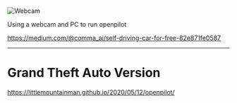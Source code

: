 ![Webcam](https://user-images.githubusercontent.com/37757984/83460053-65aa8380-a41a-11ea-8f98-04d3f4ea7c06.png)

Using a webcam and PC to run openpilot

https://medium.com/@comma_ai/self-driving-car-for-free-82e871fe0587


---

# Grand Theft Auto Version

https://littlemountainman.github.io/2020/05/12/openpilot/